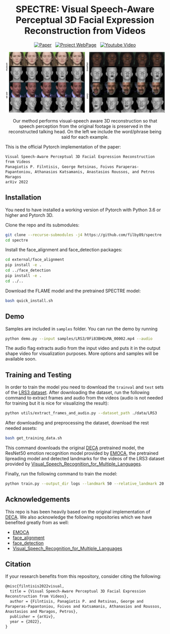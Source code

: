 <div align="center">

  # SPECTRE: Visual Speech-Aware Perceptual 3D Facial Expression Reconstruction from Videos

[![Paper](https://img.shields.io/badge/arXiv-2207.11094-brightgreen)](https://arxiv.org/abs/2207.11094)
&nbsp; [![Project WebPage](https://img.shields.io/badge/Project-webpage-blue)](https://filby89.github.io/spectre/)
&nbsp; <a href='https://youtu.be/P1kqrxWNizI'>
      <img src='https://img.shields.io/badge/Youtube-Video-red?style=flat&logo=youtube&logoColor=red' alt='Youtube Video'>
    </a>
</div>

<p align="center"> 
<img src="cover.png">
</p>
<p align="center"> Our method performs visual-speech aware 3D reconstruction so that speech perception from the original footage is preserved in the reconstructed talking head. On the left we include the word/phrase being said for each example. <p align="center">

This is the official Pytorch implementation of the paper:
  
```
Visual Speech-Aware Perceptual 3D Facial Expression Reconstruction from Videos
Panagiotis P. Filntisis, George Retsinas, Foivos Paraperas-Papantoniou, Athanasios Katsamanis, Anastasios Roussos, and Petros Maragos
arXiv 2022
```



## Installation
You need to have installed a working version of Pytorch with Python 3.6 or higher and Pytorch 3D.

Clone the repo and its submodules:
  ```bash
  git clone --recurse-submodules -j4 https://github.com/filby89/spectre
  cd spectre
  ```  

Install the face_alignment and face_detection packages:
```bash
cd external/face_alignment
pip install -e .
cd ../face_detection
pip install -e .
cd ../..
```

Download the FLAME model and the pretrained SPECTRE model:
```bash
bash quick_install.sh
```

## Demo
Samples are included in ``samples`` folder. You can run the demo by running 

```bash
python demo.py --input samples/LRS3/0Fi83BHQsMA_00002.mp4 --audio
```

The audio flag extracts audio from the input video and puts it in the output shape video for visualization purposes. More options and samples will be available soon.

## Training and Testing
In order to train the model you need to download the `trainval` and `test` sets of the [LRS3 dataset](https://www.robots.ox.ac.uk/~vgg/data/lip_reading/lrs3.html). After downloading 
the dataset, run the following command to extract frames and audio from the videos (audio is not needed for training but it is nice for visualizing the result):

```bash
python utils/extract_frames_and_audio.py --dataset_path ./data/LRS3
```

After downloading and preprocessing the dataset, download the rest needed assets:

```bash
bash get_training_data.sh
```

This command downloads the original [DECA](https://github.com/YadiraF/DECA/) pretrained model,
the ResNet50 emotion recognition model provided by [EMOCA](https://github.com/radekd91/emoca),
the pretrained lipreading model and detected landmarks for the videos of the LRS3 dataset provided by [Visual_Speech_Recognition_for_Multiple_Languages](https://github.com/mpc001/Visual_Speech_Recognition_for_Multiple_Languages).

Finally, run the following command to train the model:

```bash
python train.py --output_dir logs --landmark 50 --relative_landmark 20 --lipread 2 --expression 0.5 --epochs 6 --LRS3_path data/LRS3 --LRS3_landmarks_path data/LRS3_landmarks
```


## Acknowledgements
This repo is has been heavily based on the original implementation of [DECA](https://github.com/YadiraF/DECA/). We also acknowledge the following 
repositories which we have benefited greatly from as well:

- [EMOCA](https://github.com/radekd91/emoca)
- [face_alignment](https://github.com/hhj1897/face_alignment)
- [face_detection](https://github.com/hhj1897/face_detection)
- [Visual_Speech_Recognition_for_Multiple_Languages](https://github.com/mpc001/Visual_Speech_Recognition_for_Multiple_Languages)

## Citation
If your research benefits from this repository, consider citing the following:

```
@misc{filntisis2022visual,
  title = {Visual Speech-Aware Perceptual 3D Facial Expression Reconstruction from Videos},
  author = {Filntisis, Panagiotis P. and Retsinas, George and Paraperas-Papantoniou, Foivos and Katsamanis, Athanasios and Roussos, Anastasios and Maragos, Petros},
  publisher = {arXiv},
  year = {2022},
}
```
  
  
